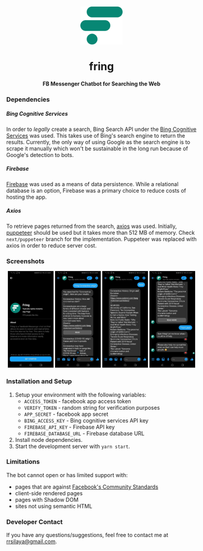 <h1 align="center">
    <br />
    <img src="./.github/logo.png" alt="logo" height="100px" />
    <br />
    <br/>
    fring
</h1>
<h4 align="center">FB Messenger Chatbot for Searching the Web</h4>

### Dependencies
##### Bing Cognitive Services
In order to _legally_ create a search, Bing Search API under the [Bing Cognitive Services](https://azure.microsoft.com/en-us/services/cognitive-services/) was used. This takes use of Bing's search engine to return the results. Currently, the only way of using Google as the search engine is to scrape it manually which won't be sustainable in the long run because of Google's detection to bots.

##### Firebase
[Firebase](https://firebase.google.com/) was used as a means of data persistence. While a relational database is an option, Firebase was a primary choice to reduce costs of hosting the app.

##### Axios
To retrieve pages returned from the search, [axios](https://www.axios.com/) was used. Initially, [puppeteer](https://github.com/puppeteer/puppeteer) should be used but it takes more than 512 MB of memory. Check `next/puppeteer` branch for the implementation. Puppeteer was replaced with axios in order to reduce server cost.

### Screenshots
<p align="center" float="left">
    <img alt="Get Started" title="Get Started" src="./.github/1.jpg" width="24%" />
    <img alt="Search Query" title="Search Query" src="./.github/2.jpg" width="24%" />
    <img alt="Opening Article" title="Opening Article" src="./.github/3.jpg" width="24%" />
    <img alt="Thanks" title="Thanks" src="./.github/4.jpg" width="24%" />
</p>

### Installation and Setup
1. Setup your environment with the following variables:
    - `ACCESS_TOKEN` - facebook app access token
    - `VERIFY_TOKEN` - random string for verification purposes
    - `APP_SECRET` - facebook app secret
    - `BING_ACCESS_KEY` - Bing cognitive services API key
    - `FIREBASE_API_KEY` - Firebase API key
    - `FIREBASE_DATABASE_URL` - Firebase database URL
2. Install node dependencies.
3. Start the development server with `yarn start`.

### Limitations
The bot cannot open or has limited support with:
- pages that are against [Facebook's Community Standards](https://www.facebook.com/communitystandards)
- client-side rendered pages
- pages with Shadow DOM
- sites not using semantic HTML

### Developer Contact
If you have any questions/suggestions, feel free to contact me at [rrsilaya@gmail.com](mailto://rrsilaya@gmail.com?subject=Inquiry%20on%20Fring).
